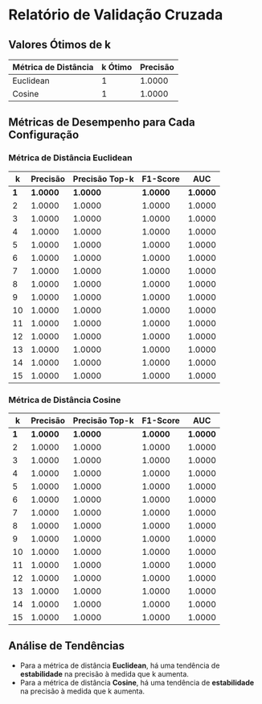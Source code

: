 # Relatório de Validação Cruzada

## Valores Ótimos de k
| Métrica de Distância | k Ótimo | Precisão |
| --------------------- | ------- | -------- |
| Euclidean | 1 | 1.0000 |
| Cosine | 1 | 1.0000 |

## Métricas de Desempenho para Cada Configuração

### Métrica de Distância Euclidean
| k | Precisão | Precisão Top-k | F1-Score | AUC |
| - | -------- | -------------- | -------- | --- |
| **1** | **1.0000** | **1.0000** | **1.0000** | **1.0000** |
| 2 | 1.0000 | 1.0000 | 1.0000 | 1.0000 |
| 3 | 1.0000 | 1.0000 | 1.0000 | 1.0000 |
| 4 | 1.0000 | 1.0000 | 1.0000 | 1.0000 |
| 5 | 1.0000 | 1.0000 | 1.0000 | 1.0000 |
| 6 | 1.0000 | 1.0000 | 1.0000 | 1.0000 |
| 7 | 1.0000 | 1.0000 | 1.0000 | 1.0000 |
| 8 | 1.0000 | 1.0000 | 1.0000 | 1.0000 |
| 9 | 1.0000 | 1.0000 | 1.0000 | 1.0000 |
| 10 | 1.0000 | 1.0000 | 1.0000 | 1.0000 |
| 11 | 1.0000 | 1.0000 | 1.0000 | 1.0000 |
| 12 | 1.0000 | 1.0000 | 1.0000 | 1.0000 |
| 13 | 1.0000 | 1.0000 | 1.0000 | 1.0000 |
| 14 | 1.0000 | 1.0000 | 1.0000 | 1.0000 |
| 15 | 1.0000 | 1.0000 | 1.0000 | 1.0000 |

### Métrica de Distância Cosine
| k | Precisão | Precisão Top-k | F1-Score | AUC |
| - | -------- | -------------- | -------- | --- |
| **1** | **1.0000** | **1.0000** | **1.0000** | **1.0000** |
| 2 | 1.0000 | 1.0000 | 1.0000 | 1.0000 |
| 3 | 1.0000 | 1.0000 | 1.0000 | 1.0000 |
| 4 | 1.0000 | 1.0000 | 1.0000 | 1.0000 |
| 5 | 1.0000 | 1.0000 | 1.0000 | 1.0000 |
| 6 | 1.0000 | 1.0000 | 1.0000 | 1.0000 |
| 7 | 1.0000 | 1.0000 | 1.0000 | 1.0000 |
| 8 | 1.0000 | 1.0000 | 1.0000 | 1.0000 |
| 9 | 1.0000 | 1.0000 | 1.0000 | 1.0000 |
| 10 | 1.0000 | 1.0000 | 1.0000 | 1.0000 |
| 11 | 1.0000 | 1.0000 | 1.0000 | 1.0000 |
| 12 | 1.0000 | 1.0000 | 1.0000 | 1.0000 |
| 13 | 1.0000 | 1.0000 | 1.0000 | 1.0000 |
| 14 | 1.0000 | 1.0000 | 1.0000 | 1.0000 |
| 15 | 1.0000 | 1.0000 | 1.0000 | 1.0000 |

## Análise de Tendências
- Para a métrica de distância **Euclidean**, há uma tendência de **estabilidade** na precisão à medida que k aumenta.
- Para a métrica de distância **Cosine**, há uma tendência de **estabilidade** na precisão à medida que k aumenta.

